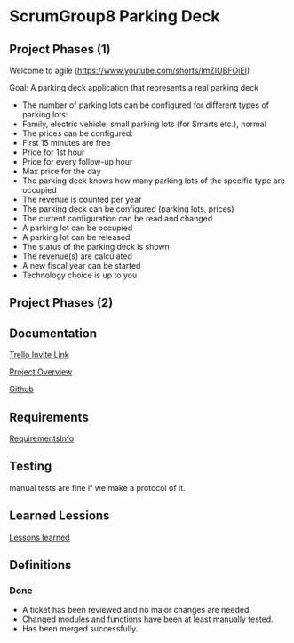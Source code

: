 # ScrumGroup8 Parking Deck

## Project Phases (1)

Welcome to agile
(https://www.youtube.com/shorts/lmZIUBFOiEI)

Goal: A parking deck application that represents a real parking
deck

 - The number of parking lots can be configured for different
types of parking lots:
 - Family, electric vehicle, small parking lots (for Smarts etc.), normal
 - The prices can be configured:
 - First 15 minutes are free
 - Price for 1st hour
 - Price for every follow-up hour
 - Max price for the day
 - The parking deck knows how many parking lots of the specific
type are occupied
 - The revenue is counted per year
 - The parking deck can be configured (parking lots, prices)
 - The current configuration can be read and changed
 - A parking lot can be occupied
 - A parking lot can be released
 - The status of the parking deck is shown
 - The revenue(s) are calculated
 - A new fiscal year can be started
 - Technology choice is up to you

## Project Phases (2)


## Documentation

[Trello Invite Link](https://trello.com/invite/5da4c05944e7fb70bf82153b/ATTId6f12b4de59089499e3953cf59768500B90920D2)

[Project Overview](https://trello.com/b/SoV8yInB/scrumgroup8)

[Github](https://github.com/Braincrushy/ScrumGroup8)

## Requirements

[RequirementsInfo]()

## Testing

manual tests are fine if we make a protocol of it.

## Learned Lessions

[Lessons learned]()

## Definitions

### Done

- A ticket has been reviewed and no major changes are needed.
- Changed modules and functions have been at least manually tested.
- Has been merged successfully.
